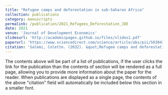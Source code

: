 ```yaml
---
title: "Refugee camps and deforestation in sub-Saharan Africa"
collection: publications
category: manuscripts
permalink: /publication/2021_Refugees_Deforestation_JDE
date: 2021
venue: 'Journal of Development Economics'
slidesurl: 'http://academicpages.github.io/files/slides1.pdf'
paperurl: 'https://www.sciencedirect.com/science/article/abs/pii/S0304387821000602.html'
citation: 'Salemi, Colette. (2032). &quot;Refugee camps and deforestation in sub-Saharan Africa.&quot; <i>Journal of Development Economics </i> 152.'
---
```


The contents above will be part of a list of publications, if the user clicks the link for the publication than the contents of section will be rendered as a full page, allowing you to provide more information about the paper for the reader. When publications are displayed as a single page, the contents of the above "citation" field will automatically be included below this section in a smaller font.
